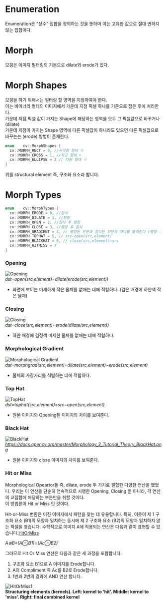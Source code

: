 # Enumeration   
Enumeration은 "상수" 집합을 정의하는 것을 뜻하며 이는 고유한 값으로 절대 변하지 않는 집합이다.

# Morph
모핑은 이미지 필터링의 기본으로 dilate와 erode가 있다.

# Morph Shapes

모핑을 하기 위해서는 필터링 할 영역을 지정하여야 한다.    
이는 바이너리 형태의 이미지에서 가운데 지점 픽셀 하나를 기준으로 잡은 후에 처리한다.   
가운데 지점 픽셀 값이 가지는 Shape에 해당하는 영역을 모두 그 픽셀값으로 바꾸거나 (dilate)   
가운데 지점이 가지는 Shape 영역에 다른 픽셀값이 하나라도 있으면 다른 픽셀값으로 바꾸는는 (erode) 방법이 존재한다.   

```cpp
enum  	cv::MorphShapes {
  cv::MORPH_RECT = 0, //사각형 형태 ㅁ
  cv::MORPH_CROSS = 1, //직교 형태 +
  cv::MORPH_ELLIPSE = 2 // 타원 형태 ㅇ
}
```
위를 structural element 즉, 구조화 요소라 합니다.

# Morph Types

```cpp
enum  	cv::MorphTypes {
  cv::MORPH_ERODE = 0, //침식
  cv::MORPH_DILATE = 1, //팽창
  cv::MORPH_OPEN = 2, //침식 후 팽창
  cv::MORPH_CLOSE = 3, //팽창 후 침식
  cv::MORPH_GRADIENT = 4, // 팽창된 부분과 침식된 부분의 차이를 출력한다 (팽창 - 침식)
  cv::MORPH_TOPHAT = 5, // src−open(src,element)
  cv::MORPH_BLACKHAT = 6, // close(src,element)−src
  cv::MORPH_HITMISS = 7 
}
```

### Opening   
![Opening](https://docs.opencv.org/master/Morphology_2_Tutorial_Theory_Opening.png)   
*dst=open(src,element)=dilate(erode(src,element))*   
- 화면에 보이는 미세하게 작은 물체를 없애는 데에 적합하다. (검은 배경에 하얀색 작은 물체)

### Closing   
![Closing](https://docs.opencv.org/master/Morphology_2_Tutorial_Theory_Closing.png)   
*dst=close(src,element)=erode(dilate(src,element))*   
- 하얀 배경에 검정색 미세한 물체를 없애는 데에 적합하다.   

### Morphological Gradient   
![Morphological Gradient](https://docs.opencv.org/master/Morphology_2_Tutorial_Theory_Gradient.png)   
*dst=morphgrad(src,element)=dilate(src,element)−erode(src,element)*   
- 물체의 가장자리를 식별하는 데에 적합하다.   

### Top Hat   
![TopHat](https://docs.opencv.org/master/Morphology_2_Tutorial_Theory_TopHat.png)   
*dst=tophat(src,element)=src−open(src,element)*   
- 원본 이미지와 Opening된 이미지의 차이를 보여준다.   

### Black Hat
![BlackHat](https://docs.opencv.org/master/Morphology_2_Tutorial_Theory_BlackHat.png)    
*https://docs.opencv.org/master/Morphology_2_Tutorial_Theory_BlackHat.png*   
- 원본 이미지와 close 이미지의 차이를 보여준다.   

### Hit or Miss   

Morphological Opeartor들 즉, dilate, erode 두 가지로 결합한 다양한 연산을 했었다. 우리는 이 연산을 단순히 연속적으로 시행한 Opening, Closing 뿐 아니라, 각 연산의 교집합에 해당하는 부분만을 취할 것이다.   
이 방법론이 Hit or Miss 인 것이다.   
   
Hit-or-Miss 변환은 이진 이미지에서 패턴을 찾는 데 유용합니다. 특히, 이웃이 제 1 구조화 요소 (B1)의 모양과 일치하는 동시에 제 2 구조화 요소 (B2)의 모양과 일치하지 않는 픽셀을 찾습니다. 수학적으로 이미지 A에 적용되는 연산은 다음과 같이 표현할 수 있습니다.[HitOrMiss](https://docs.opencv.org/master/db/d06/tutorial_hitOrMiss.html)   
   
*A⊛B=(A⊖B1)∩(Ac⊖B2)*   
   
그러므로 Hit Or Miss 연산은 다음과 같은 세 과정을 포함합니다.   

1. 구조화 요소 B1으로 A 이미지를 Erode합니다.   
2. A의 Compliment 즉 Ac를 B2로 Erode합니다.   
3. 1번과 2번의 결과에 AND 연산 합니다.    

![HitOrMiss1](https://docs.opencv.org/master/hitmiss_kernels.png)   
**Structuring elements (kernels). Left: kernel to 'hit'. Middle: kernel to 'miss'. Right: final combined kernel**   




